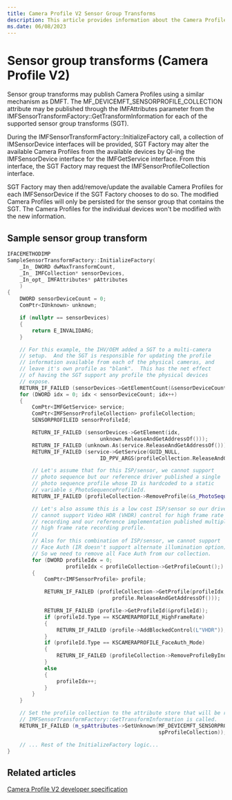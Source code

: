 ```yaml
---
title: Camera Profile V2 Sensor Group Transforms
description: This article provides information about the Camera Profile V2 sensor group transforms (SGT).
ms.date: 06/08/2023
---
```


# Sensor group transforms (Camera Profile V2)

Sensor group transforms may publish Camera Profiles using a similar mechanism as DMFT. The MF_DEVICEMFT_SENSORPROFILE_COLLECTION attribute may be published through the IMFAttributes parameter from the IMFSensorTransformFactory::GetTransformInformation for each of the supported sensor group transforms (SGT).

During the IMFSensorTransformFactory::InitializeFactory call, a collection of IMSensorDevice interfaces will be provided, SGT Factory may alter the available Camera Profiles from the available devices by QI-ing the IMFSensorDevice interface for the IMFGetService interface. From this interface, the SGT Factory may request the IMFSensorProfileCollection interface.

SGT Factory may then add/remove/update the available Camera Profiles for each IMFSensorDevice if the SGT Factory chooses to do so. The modified Camera Profiles will only be persisted for the sensor group that contains the SGT. The Camera Profiles for the individual devices won't be modified with the new information.

## Sample sensor group transform

```cpp
IFACEMETHODIMP
SampleSensorTransformFactory::InitializeFactory(
    _In_ DWORD dwMaxTransformCount, 
    _In_ IMFCollection* sensorDevices, 
    _In_opt_ IMFAttributes* pAttributes 
    )
{
    DWORD sensorDeviceCount = 0;
    ComPtr<IUnknown> unknown;

    if (nullptr == sensorDevices)
    {
        return E_INVALIDARG;
    }

    // For this example, the IHV/OEM added a SGT to a multi-camera
    // setup.  And the SGT is responsible for updating the profile
    // information available from each of the physical cameras, and
    // leave it's own profile as "blank".  This has the net effect
    // of having the SGT support any profile the physical devices
    // expose.
    RETURN_IF_FAILED (sensorDevices->GetElementCount(&sensorDeviceCount));
    for (DWORD idx = 0; idx < sensorDeviceCount; idx++)
    {
        ComPtr<IMFGetService> service;
        ComPtr<IMFSensorProfileCollection> profileCollection;
        SENSORPROFILEID sensorProfileId;

        RETURN_IF_FAILED (sensorDevices->GetElement(idx, 
                              unknown.ReleaseAndGetAddressOf()));
        RETURN_IF_FAILED (unknown.As(service.ReleaseAndGetAddressOf()));
        RETURN_IF_FAILED (service->GetService(GUID_NULL, 
                              ID_PPV_ARGS(profileCollection.ReleaseAndGetAddressOf())));

        // Let's assume that for this ISP/sensor, we cannot support
        // photo sequence but our reference driver published a single
        // photo sequence profile whose ID is hardcoded to a static
        // variable s_PhotoSequenceProfileId.
        RETURN_IF_FAILED (profileCollection->RemoveProfile(&s_PhotoSequenceProfileId));

        // Let's also assume this is a low cost ISP/sensor so our driver
        // cannot support Video HDR (VHDR) control for high frame rate
        // recording and our reference implementation published multiple
        // high frame rate recording profile.
        // 
        // Also for this combination of ISP/sensor, we cannot support
        // Face Auth (IR doesn't support alternate illumination option).
        // So we need to remove all Face Auth from our collection.
        for (DWORD profileIdx = 0; 
                   profileIdx < profileCollection->GetProfileCount();)
        {
            ComPtr<IMFSensorProfile> profile;

            RETURN_IF_FAILED (profileCollection->GetProfile(profileIdx, 
                                  profile.ReleaseAndGetAddressOf()));

            RETURN_IF_FAILED (profile->GetProfileId(&profileId));
            if (profileId.Type == KSCAMERAPROFILE_HighFrameRate)
            {
                RETURN_IF_FAILED (profile->AddBlockedControl(L"VHDR"));
            }
            if (profileId.Type == KSCAMERAPROFILE_FaceAuth_Mode)
            {
                RETURN_IF_FAILED (profileCollection->RemoveProfileByIndex(profileIdx));
            }
            else
            {
                profileIdx++;
            }
        }
    }

    // Set the profile collection to the attribute store that will be returned when
    // IMFSensorTransformFactory::GetTransformInformation is called.
    RETURN_IF_FAILED (m_spAttributes->SetUnknown(MF_DEVICEMFT_SENSORPROFILE_COLLECTION, 
                                                 spProfileCollection));

    // ... Rest of the InitializeFactory logic...
}
```

## Related articles

[Camera Profile V2 developer specification](camera-profile-v2-specification.md)
